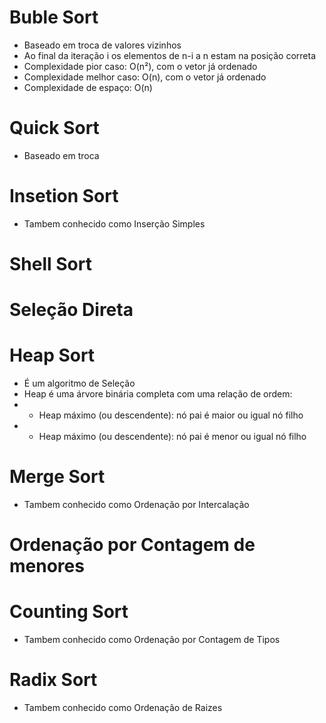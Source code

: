 # Buble Sort
- Baseado em troca de valores vizinhos
- Ao final da iteração i os elementos de n-i a n estam na posição correta
- Complexidade pior caso: O(n²), com o vetor já ordenado
- Complexidade melhor caso: O(n), com o vetor já ordenado
- Complexidade de espaço: O(n)
# Quick Sort
- Baseado em troca
# Insetion Sort
- Tambem conhecido como Inserção Simples
# Shell Sort
# Seleção Direta
# Heap Sort
- É um algoritmo de Seleção
- Heap é uma árvore binária completa com uma relação de ordem:
- - Heap máximo (ou descendente): nó pai é maior ou igual
nó filho
- - Heap máximo (ou descendente): nó pai é menor ou igual
nó filho

# Merge Sort
- Tambem conhecido como Ordenação por Intercalação
# Ordenação por Contagem de menores
# Counting Sort
- Tambem conhecido como Ordenação por Contagem de Tipos
# Radix Sort
- Tambem conhecido como Ordenação de Raizes